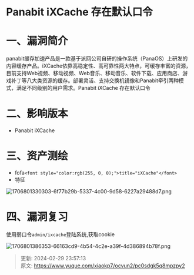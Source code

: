 # Panabit iXCache 存在默认口令

# 一、漏洞简介
panabit缓存加速产品是一款基于派网公司自研的操作系统（PanaOS）上研发的内容缓存产品。iXCache依靠高稳定性、高可靠性两大特点，可缓存丰富的资源，目前支持Web视频、移动视频、Web音乐、移动音乐、软件下载、应用商店、游戏补丁等八大类资源的缓存。部署灵活、支持交换机镜像和Panabit牵引两种模式，满足不同级别的用户需求。Panabit iXCache 存在默认口令

# 二、影响版本
+ Panabit iXCache

# 三、资产测绘
+ fofa`<font style="color:rgb(255, 0, 0);">title="iXCache"</font>`
+ 特征

![1706801330303-6f77b29b-5337-4c00-9d58-6227a29488d7.png](./img/DS47HuGXtP19Igwy/1706801330303-6f77b29b-5337-4c00-9d58-6227a29488d7-404712.png)

# 四、漏洞复习
使用弱口令`admin/ixcache`登陆系统,获取cookie

![1706801386353-66163cd9-4b54-4c2e-a39f-4d386894b78f.png](./img/DS47HuGXtP19Igwy/1706801386353-66163cd9-4b54-4c2e-a39f-4d386894b78f-080334.png)



> 更新: 2024-02-29 23:57:13  
> 原文: <https://www.yuque.com/xiaokp7/ocvun2/pc0sdgk5q8mpzpy2>